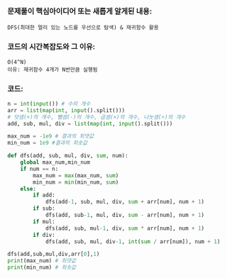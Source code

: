 ### 문제풀이 핵심아이디어 또는 새롭게 알게된 내용: 
    DFS(최대한 멀리 있는 노드를 우선으로 탐색) & 재귀함수 활용
    
### 코드의 시간복잡도와 그 이유:
    O(4^N)
    이유: 재귀함수 4개가 N번만큼 실행됨


### 코드:
```python
n = int(input()) # 수의 개수
arr = list(map(int, input().split()))
# 덧셈(+)의 개수, 뺄셈(-)의 개수, 곱셈(×)의 개수, 나눗셈(÷)의 개수
add, sub, mul, div = list(map(int, input().split()))

max_num = -1e9 # 결과의 최댓값
min_num = 1e9 #결과의 최솟값

def dfs(add, sub, mul, div, sum, num):
    global max_num,min_num
    if num == n:
        max_num = max(max_num, sum)
        min_num = min(min_num, sum)
    else:
        if add:
            dfs(add-1, sub, mul, div, sum + arr[num], num + 1)
        if sub:
            dfs(add, sub-1, mul, div, sum - arr[num], num + 1)
        if mul:
            dfs(add, sub, mul-1, div, sum * arr[num], num + 1)
        if div:
            dfs(add, sub, mul, div-1, int(sum / arr[num]), num + 1)

dfs(add,sub,mul,div,arr[0],1)
print(max_num) # 최댓값 
print(min_num) # 최솟값
```
